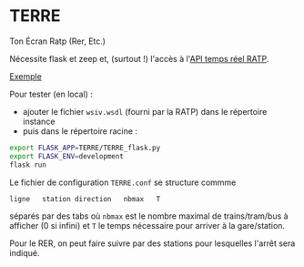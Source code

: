 # TERRE
Ton Écran Ratp (Rer, Etc.)

Nécessite flask et zeep et, (surtout !) l'accès à l'[API temps réel RATP](https://data.ratp.fr/explore/dataset/horaires-temps-reel/information/).


[Exemple](https://gilleschardon.fr/TERRE.html)

Pour tester (en local) :

* ajouter le fichier `wsiv.wsdl` (fourni par la RATP) dans le répertoire instance
* puis dans le répertoire racine :

```bash
export FLASK_APP=TERRE/TERRE_flask.py
export FLASK_ENV=development
flask run
```

Le fichier de configuration `TERRE.conf` se structure commme
```
ligne	station	direction	nbmax	T
```
séparés par des tabs où `nbmax` est le nombre maximal de trains/tram/bus à afficher (0 si infini) et `T` le temps nécessaire pour arriver à la gare/station.

Pour le RER, on peut faire suivre par des stations pour lesquelles l'arrêt sera indiqué.
